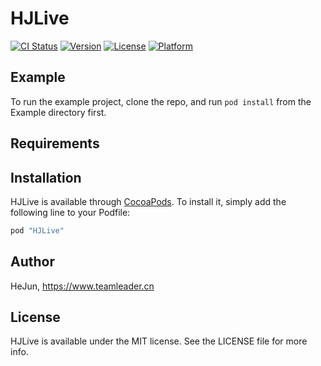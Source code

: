 # HJLive

[![CI Status](http://img.shields.io/travis/HJDev/HJLive.svg?style=flat)](https://travis-ci.org/HeJun/HJLive)
[![Version](https://img.shields.io/cocoapods/v/HJLive.svg?style=flat)](http://cocoapods.org/pods/HJLive)
[![License](https://img.shields.io/cocoapods/l/HJLive.svg?style=flat)](http://cocoapods.org/pods/HJLive)
[![Platform](https://img.shields.io/cocoapods/p/HJLive.svg?style=flat)](http://cocoapods.org/pods/HJLive)

## Example

To run the example project, clone the repo, and run `pod install` from the Example directory first.

## Requirements

## Installation

HJLive is available through [CocoaPods](http://cocoapods.org). To install
it, simply add the following line to your Podfile:

```ruby
pod "HJLive"
```

## Author

HeJun, https://www.teamleader.cn

## License

HJLive is available under the MIT license. See the LICENSE file for more info.
